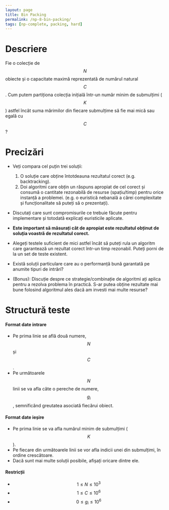 ```yaml
---
layout: page
title: Bin Packing
permalink: /np-8-bin-packing/
tags: [np-complete, packing, hard]
---
```


# Descriere

Fie o colecție de $$N$$ obiecte și o capacitate maximă reprezentată de numărul natural $$C$$. Cum putem partiționa colecția inițială într-un număr minim de submulțimi ($$K$$) astfel încât suma mărimilor din fiecare submulțime să fie mai mică sau egală cu $$C$$?

# Precizări

- Veți compara cel puțin trei soluții:
    1. O soluție care obține întotdeauna rezultatul corect (e.g. backtracking).
    2. Doi algoritmi care obțin un răspuns apropiat de cel corect și consumă o cantitate rezonabilă de resurse (spațiu/timp) pentru orice instanță a problemei. (e.g. o euristică nebanală a cărei complexitate și funcționalitate să puteți să o prezentați).

- Discutați care sunt compromisurile ce trebuie făcute pentru implementare și totodată explicați euristicile aplicate.
- **Este important să măsurați cât de apropiat este rezultatul obținut de soluția voastră de rezultatul corect.**
- Alegeți testele suficient de mici astfel încât să puteți rula un algoritm care garantează un rezultat corect într-un timp rezonabil.
  Puteți porni de la un set de teste existent.

- Există soluții particulare care au o performanță bună garantată pe anumite tipuri de intrări?

- (Bonus): Discuție despre ce strategie/combinație de algoritmi ați aplica pentru a rezolva problema în practică.
  S-ar putea obține rezultate mai bune folosind algoritmul ales dacă am investi mai multe resurse?

# Structură teste

#### Format date intrare

- Pe prima linie se află două numere, $$N$$ și $$C$$.
- Pe următoarele $$N$$ linii se va afla câte o pereche de numere, $$g_i$$, semnificând greutatea asociată fiecărui obiect.

#### Format date ieșire

- Pe prima linie se va afla numărul minim de submulțimi ($$K$$).
- Pe fiecare din următoarele linii se vor afla indicii unei din submulțimi, în ordine crescătoare.
- Dacă sunt mai multe soluții posibile, afișați oricare dintre ele.

#### Restricții

- $$ 1 \leq N \leq 10^3$$
- $$ 1 \leq C \leq 10^6$$
- $$ 0 \leq g_i \leq 10^6$$
